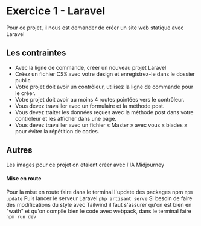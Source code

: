 # Exercice 1 - Laravel

Pour ce projet, il nous est demander de créer un site web statique avec Laravel

## Les contraintes

-   Avec la ligne de commande, créer un nouveau projet Laravel
-   Créez un fichier CSS avec votre design et enregistrez-le dans le dossier public
-   Votre projet doit avoir un contrôleur, utilisez la ligne de commande pour le créer.
-   Votre projet doit avoir au moins 4 routes pointées vers le contrôleur.
-   Vous devez travailler avec un formulaire et la méthode post.
-   Vous devez traiter les données reçues avec la méthode post dans votre contrôleur et les afficher dans une page.
-   Vous devez travailler avec un fichier « Master » avec vous « blades » pour éviter la répétition de codes.

## Autres

Les images pour ce projet on etaient créer avec l'IA Midjourney

#### Mise en route

Pour la mise en route faire dans le terminal l'update des packages npm `npm update`
Puis lancer le serveur Laravel `php artisant serve`
Si besoin de faire des modifications du style avec Tailwind il faut s'assurer qu'on est bien en "wath" et qu'on compile bien le code avec webpack, dans le terminal faire `npm run dev`
